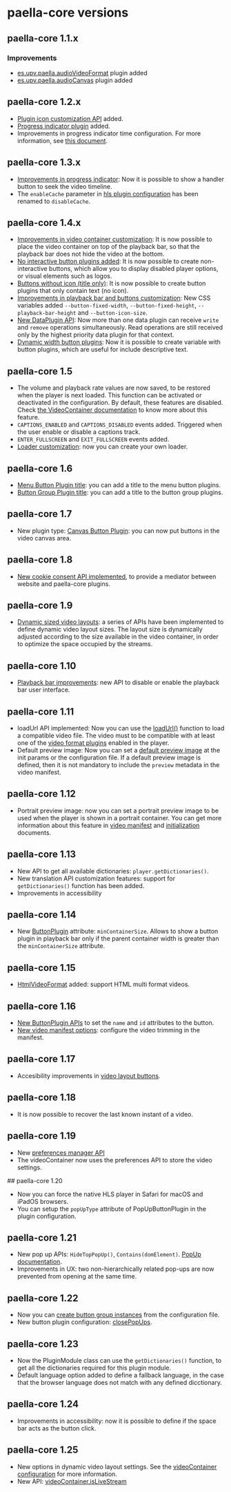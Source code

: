 # paella-core versions

## paella-core 1.1.x

### Improvements

- [es.upv.paella.audioVideoFormat](audio-video-plugin.md) plugin added
- [es.upv.paella.audioCanvas](audio_canvas_plugin.md) plugin added

## paella-core 1.2.x

- [Plugin icon customization API](plugin_icon_customization.md) added.
- [Progress indicator plugin](progress_indicator_plugin.md) added.
- Improvements in progress indicator time configuration. For more information, see [this document](progress_indicator_customization.md).

## paella-core 1.3.x

- [Improvements in progress indicator](progress_indicator_customization.md): Now it is possible to show a handler button to seek the video timeline.
- The `enableCache` parameter in [hls plugin configuration](hls_video_plugin.md) has been renamed to `disableCache`.

## paella-core 1.4.x

- [Improvements in video container customization](video_container.md): It is now possible to place the video container on top of the playback bar, so that the playback bar does not hide the video at the bottom.
- [No interactive button plugins added](button_plugin.md): It is now possible to create non-interactive buttons, which allow you to display disabled player options, or visual elements such as logos.
- [Buttons without icon (title only)](button_plugin.md): It is now possible to create button plugins that only contain text (no icon).
- [Improvements in playback bar and buttons customization](button_plugin.md): New CSS variables added `--button-fixed-width`, `--button-fixed-height`, `--playback-bar-height` and `--button-icon-size`.
- [New DataPlugin API](data_plugins.md): Now more than one data plugin can receive `write` and `remove` operations simultaneously. Read operations are still received only by the highest priority data plugin for that context.
- [Dynamic width button plugins](button_plugin.md): Now it is possible to create variable with button plugins, which are useful for include descriptive text.

## paella-core 1.5

- The volume and playback rate values are now saved, to be restored when the player is next loaded. This function can be activated or deactivated in the configuration. By default, these features are disabled. Check [the VideoContainer documentation](video_container.md) to know more about this feature.
- `CAPTIONS_ENABLED` and `CAPTIONS_DISABLED` events added. Triggered when the user enable or disable a captions track.
- `ENTER_FULLSCREEN` and `EXIT_FULLSCREEN` events added.
- [Loader customization](loader.md): now you can create your own loader.

## paella-core 1.6

- [Menu Button Plugin title](menu_button_plugin.md): you can add a title to the menu button plugins.
- [Button Group Plugin title](button_group_plugin.md): you can add a title to the button group plugins.

## paella-core 1.7

- New plugin type: [Canvas Button Plugin](canvas_button_plugin.md): you can now put buttons in the video canvas area.

## paella-core 1.8

- [New cookie consent API implemented](cookie_consent.md), to provide a mediator between website and paella-core plugins.

## paella-core 1.9

- [Dynamic sized video layouts](video_layout.md): a series of APIs have been implemented to define dynamic video layout sizes. The layout size is dynamically adjusted according to the size available in the video container, in order to optimize the space occupied by the streams.

## paella-core 1.10

- [Playback bar improvements](playback_bar.md): new API to disable or enable the playback bar user interface.

## paella-core 1.11

- loadUrl API implemented: Now you can use the [loadUrl()](paella_object.md) function to load a compatible video file. The video must to be compatible with at least one of the [video format plugins](video_plugin.md) enabled in the player.
- Default preview image: Now you can set a [default preview image](initialization.md) at the init params or the configuration file. If a default preview image is defined, then it is not mandatory to include the `preview` metadata in the video manifest.

## paella-core 1.12

- Portrait preview image: now you can set a portrait preview image to be used when the player is shown in a portrait container. You can get more information about this feature in [video manifest](video_manifest.md) and [initialization](initialization.md) documents.

## paella-core 1.13

- New API to get all available dictionaries: `player.getDictionaries()`.
- New translation API customization features: support for `getDictionaries()` function has been added.
- Improvements in accessibility

## paella-core 1.14

- New [ButtonPlugin](button_plugin.md) attribute: `minContainerSize`. Allows to show a button plugin in playback bar only if the parent container width is greater than the `minContainerSize` attribute.


## paella-core 1.15

- [HtmlVideoFormat](html_video_plugin.md) added: support HTML multi format videos.

## paella-core 1.16

- [New ButtonPlugin APIs](button_plugin.md) to set the `name` and `id` attributes to the button.
- [New video manifest options](video_manifest.md): configure the video trimming in the manifest.

## paella-core 1.17

- Accesibility improvements in [video layout buttons](video_layout.md).

## paella-core 1.18

- It is now possible to recover the last known instant of a video.

## paella-core 1.19

- New [preferences manager API](preferences.md)
- The videoContainer now uses the preferences API to store the video settings.

## paella-core 1.20

- Now you can force the native HLS player in Safari for macOS and iPadOS browsers.
- You can setup the `popUpType` attribute of PopUpButtonPlugin in the plugin configuration.

## paella-core 1.21

- New pop up APIs: `HideTopPopUp()`, `Contains(domElement)`. [PopUp documentation](pop_up_api.md).
- Improvements in UX: two non-hierarchically related pop-ups are now prevented from opening at the same time.

## paella-core 1.22

- Now you can [create button group instances](button_group_plugin.md) from the configuration file.
- New button plugin configuration: [closePopUps](button_plugin.md).

## paella-core 1.23

- Now the PluginModule class can use the `getDictionaries()` function, to get all the dictionaries required for this plugin module.
- Default language option added to define a fallback language, in the case that the browser language does not match with any defined dicctionary.

## paella-core 1.24

- Improvements in accessibility: now it is possible to define if the space bar acts as the button click.

## paella-core 1.25

- New options in dynamic video layout settings. See the [videoContainer configuration](configuration.md) for more information.
- New API: [videoContainer.isLiveStream](video_container.md)

